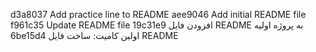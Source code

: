 d3a8037 Add practice line to README
aee9046 Add initial README file
f961c35 Update README file
19c31e9 افزودن فایل README به پروژه اولیه
6be15d4 اولین کامیت: ساخت فایل README
